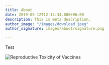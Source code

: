 ```yaml
---
title: About
date: 2019-05-12T12:14:34.000+06:00
description: This is meta description.
author_image: "/images/download.jpeg"
author_signature: images/about/signature.png

---
```

Test

![Reproductive Toxicity of Vaccines](/images/maxresdefault.jpg "Dr. Robert Malone")